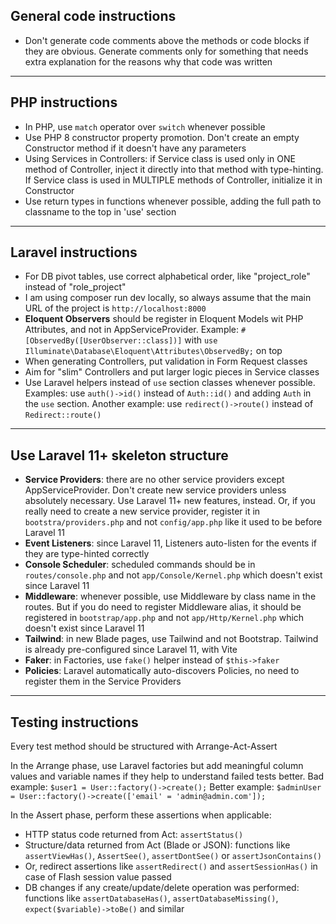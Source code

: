## General code instructions

- Don't generate code comments above the methods or code blocks if they are obvious. Generate comments only for something that needs extra explanation for the reasons why that code was written

---

## PHP instructions

- In PHP, use `match` operator over `switch`  whenever possible
- Use PHP 8 constructor property promotion. Don't create an empty Constructor method if it doesn't have any parameters
- Using Services in Controllers: if Service class is used only in ONE method of Controller, inject it directly into that method with type-hinting. If Service class is used in MULTIPLE methods of Controller, initialize it in Constructor
- Use return types in functions whenever possible, adding the full path to classname to the top in 'use' section

---

## Laravel instructions

- For DB pivot tables, use correct alphabetical order, like "project_role" instead of "role_project"
- I am using composer run dev locally, so always assume that the main URL of the project is `http://localhost:8000`
- **Eloquent Observers** should be register in Eloquent Models wit PHP Attributes, and not in AppServiceProvider. Example: `#[ObservedBy([UserObserver::class])]` with `use Illuminate\Database\Eloquent\Attributes\ObservedBy;` on top
- When generating Controllers, put validation in Form Request classes
- Aim for "slim" Controllers and put larger logic pieces in Service classes
- Use Laravel helpers instead of `use` section classes whenever possible. Examples: use `auth()->id()` instead of `Auth::id()` and adding `Auth` in the `use` section. Another example: use `redirect()->route()` instead of `Redirect::route()`

---

## Use Laravel 11+ skeleton structure

- **Service Providers**: there are no other service providers except AppServiceProvider. Don't create new service providers unless absolutely necessary. Use Laravel 11+ new features, instead. Or, if you really need to create a new service provider, register it in `bootstra/providers.php` and not `config/app.php` like it used to be before Laravel 11
- **Event Listeners**: since Laravel 11, Listeners auto-listen for the events if they are type-hinted correctly
- **Console Scheduler**: scheduled commands should be in `routes/console.php` and not `app/Console/Kernel.php` which doesn't exist since Laravel 11
- **Middleware**: whenever possible, use Middleware by class name in the routes. But if you do need to register Middleware alias, it should be registered in `bootstrap/app.php` and not `app/Http/Kernel.php` which doesn't exist since Laravel 11
- **Tailwind**: in new Blade pages, use Tailwind and not Bootstrap. Tailwind is already pre-configured since Laravel 11, with Vite
- **Faker**: in Factories, use `fake()` helper instead of `$this->faker`
- **Policies**: Laravel automatically auto-discovers Policies, no need to register them in the Service Providers

---

## Testing instructions

Every test method should be structured with Arrange-Act-Assert

In the Arrange phase, use Laravel factories but add meaningful column values and variable names if they help to understand failed tests better.
Bad example: `$user1 = User::factory()->create();`
Better example: `$adminUser = User::factory()->create(['email' = 'admin@admin.com']);`

In the Assert phase, perform these assertions when applicable:
- HTTP status code returned from Act: `assertStatus()`
- Structure/data returned from Act (Blade or JSON): functions like `assertViewHas()`, `AssertSee()`, `assertDontSee()` or `assertJsonContains()`
- Or, redirect assertions like `assertRedirect()` and `assertSessionHas()` in case of Flash session value passed
- DB changes if any create/update/delete operation was performed: functions like `assertDatabaseHas()`, `assertDatabaseMissing()`, `expect($variable)->toBe()` and similar
